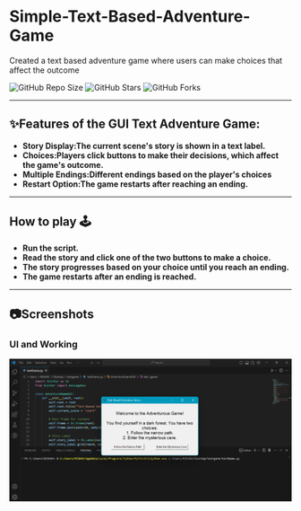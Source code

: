 # Simple-Text-Based-Adventure-Game
Created a text based adventure game where users can make choices that affect the outcome

![GitHub Repo Size](https://img.shields.io/github/repo-size/rishav0821/Simple-Text-Based-Adventure-Game)
![GitHub Stars](https://img.shields.io/github/stars/rishav0821/Simple-Text-Based-Adventure-Game?style=social)
![GitHub Forks](https://img.shields.io/github/forks/rishav0821/Simple-Text-Based-Adventure-Game?style=social)

---
## ✨Features of the GUI Text Adventure Game:
- **Story Display:The current scene's story is shown in a text label.**
- **Choices:Players click buttons to make their decisions, which affect the game's outcome.**
- **Multiple Endings:Different endings based on the player's choices**
- **Restart Option:The game restarts after reaching an ending.**

---
## How to play 🕹️ 
- **Run the script.**
- **Read the story and click one of the two buttons to make a choice.**
- **The story progresses based on your choice until you reach an ending.**
- **The game restarts after an ending is reached.**

---
## 📷Screenshots

### UI and Working

![UI and Working](Assets/ss2.png)
